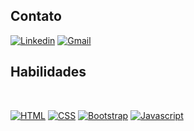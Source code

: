 ## Contato
[![Linkedin](https://img.shields.io/badge/LinkedIn-0077B5?style=for-the-badge&logo=linkedin&logoColor=white)](https://www.linkedin.com/in/arrisonjr/)
[![Gmail](https://img.shields.io/badge/Gmail-D14836?style=for-the-badge&logo=gmail&logoColor=white)](mailto:arrisonjr@gmail.com)


## Habilidades
<br>

[![HTML](https://img.shields.io/badge/HTML5-E34F26?style=for-the-badge&logo=html5&logoColor=white)](https://github.com/arrisonjr)
[![CSS](https://img.shields.io/badge/CSS3-1572B6?style=for-the-badge&logo=css3&logoColor=white)](https://github.com/arrisonjr)
[![Bootstrap](https://img.shields.io/badge/Bootstrap-563D7C?style=for-the-badge&logo=bootstrap&logoColor=white)](https://github.com/arrisonjr)
[![Javascript](https://img.shields.io/badge/JavaScript-323330?style=for-the-badge&logo=javascript&logoColor=F7DF1E)](https://github.com/arrisonjr)

